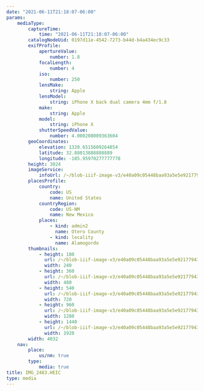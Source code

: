 ```yaml
---
date: "2021-06-11T21:18:07-06:00"
params:
    mediaType:
        captureTime:
            time: "2021-06-11T21:18:07-06:00"
        catalogNodeUid: 0197d11e-4542-7273-b44d-b4a434ec9c33
        exifProfile:
            apertureValue:
                number: 1.8
            focalLength:
                number: 4
            iso:
                number: 250
            lensMake:
                string: Apple
            lensModel:
                string: iPhone X back dual camera 4mm f/1.8
            make:
                string: Apple
            model:
                string: iPhone X
            shutterSpeedValue:
                number: 4.000208009363604
        geoCoordinates:
            elevation: 1320.6515609264854
            latitude: 32.88013888888889
            longitude: -105.95970277777778
        height: 3024
        imageService:
            infoUrl: /~/blob-iiif-image-v3/e40a09c05448baa93a5e5e9217794356482595d4ac63199bf2da689652f85a6a/info.json
        placesProfile:
            country:
                code: US
                name: United States
            countryRegion:
                code: US-NM
                name: New Mexico
            places:
                - kind: admin2
                  name: Otero County
                - kind: locality
                  name: Alamogordo
        thumbnails:
            - height: 180
              url: /~/blob-iiif-image-v3/e40a09c05448baa93a5e5e9217794356482595d4ac63199bf2da689652f85a6a/full/240%2C180/0/default.jpg
              width: 240
            - height: 360
              url: /~/blob-iiif-image-v3/e40a09c05448baa93a5e5e9217794356482595d4ac63199bf2da689652f85a6a/full/480%2C360/0/default.jpg
              width: 480
            - height: 540
              url: /~/blob-iiif-image-v3/e40a09c05448baa93a5e5e9217794356482595d4ac63199bf2da689652f85a6a/full/720%2C540/0/default.jpg
              width: 720
            - height: 960
              url: /~/blob-iiif-image-v3/e40a09c05448baa93a5e5e9217794356482595d4ac63199bf2da689652f85a6a/full/1280%2C960/0/default.jpg
              width: 1280
            - height: 1440
              url: /~/blob-iiif-image-v3/e40a09c05448baa93a5e5e9217794356482595d4ac63199bf2da689652f85a6a/full/1920%2C1440/0/default.jpg
              width: 1920
        width: 4032
    nav:
        place:
            us/nm: true
        type:
            media: true
title: IMG_2483.HEIC
type: media
---
```

